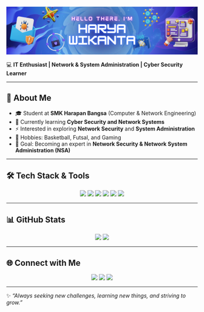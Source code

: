 
![Harya Wikanta Atmandashah Banowo](assets/Computer%20Class.png)

💻 **IT Enthusiast | Network & System Administration | Cyber Security Learner**

---

## 🚀 About Me
- 🎓 Student at **SMK Harapan Bangsa** (Computer & Network Engineering)
- 🌱 Currently learning **Cyber Security and Network Systems**
- ⚡ Interested in exploring **Network Security** and **System Administration**
- 🏀 Hobbies: Basketball, Futsal, and Gaming
- 🔭 Goal: Becoming an expert in **Network Security & Network System Administration (NSA)**

---

## 🛠️ Tech Stack & Tools
<p align="center">
  <img src=https://img.shields.io/badge/Linux-FCC624?style=for-the-badge&logo=linux&logoColor=black />
  <img src=https://img.shields.io/badge/Kali_Linux-557C94?style=for-the-badge&logo=kali-linux&logoColor=white />
  <img src=https://img.shields.io/badge/Debian-A81D33?style=for-the-badge&logo=debian&logoColor=white />
  <img src=https://img.shields.io/badge/Red%20Hat-EE0000?style=for-the-badge&logo=redhat&logoColor=white />
  <img src=https://img.shields.io/badge/Red%20Hat-EE0000?style=for-the-badge&logo=redhat&logoColor=white />
  <img src=https://img.shields.io/badge/Ubuntu-E95420?style=for-the-badge&logo=ubuntu&logoColor=white />
</p>

---

## 📊 GitHub Stats
<p align="center">
  <img src="https://github-readme-stats.vercel.app/api?username=HaryaWWW&show_icons=true&theme=tokyonight" height="150" />
  <img src="https://github-readme-streak-stats.herokuapp.com/?user=HaryaWWW&theme=tokyonight" height="150" />
</p>

---

## 🌐 Connect with Me
<p align="center">
  <a href="https://www.linkedin.com/in/harya-wikanta-525183345/" target="_blank"><img src="https://skillicons.dev/icons?i=linkedin" /></a>
  <a href="https://instagram.com/agraymasbro" target="_blank"><img src="https://skillicons.dev/icons?i=instagram" /></a>
  <a href="mailto:haryawikanta0211@gmail.com"><img src="https://skillicons.dev/icons?i=gmail" /></a>
</p>

---

✨ *“Always seeking new challenges, learning new things, and striving to grow.”*  
